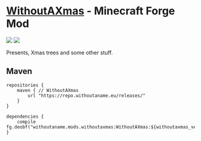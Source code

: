 # [WithoutAXmas](https://www.curseforge.com/minecraft/mc-mods/withoutaxmas "WithoutAXmas on CurseForge") - Minecraft Forge Mod
![](https://img.shields.io/maven-metadata/v?label=1.16%20latest%20version&metadataUrl=https%3A%2F%2Frepo.withoutaname.eu%2Freleases%2Fwithoutaname%2Fmods%2Fwithoutaxmas%2FWithoutAXmas%2Fmaven-metadata.xml&versionPrefix=1.16)
![](https://img.shields.io/maven-metadata/v?label=1.17%20latest%20version&metadataUrl=https%3A%2F%2Frepo.withoutaname.eu%2Freleases%2Fwithoutaname%2Fmods%2Fwithoutaxmas%2FWithoutAXmas%2Fmaven-metadata.xml&versionPrefix=1.17)

Presents, Xmas trees and some other stuff.

## Maven
    repositories {
        maven { // WithoutAXmas
            url "https://repo.withoutaname.eu/releases/"
        }
    }

    dependencies {
        compile fg.deobf("withoutaname.mods.withoutaxmas:WithoutAXmas:${withoutaxmas_version}")
    }
